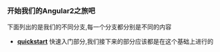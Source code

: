 ### 开始我们的Angular2之旅吧

下面列出的是我们的不同分支,每一个分支都分别是不同的内容

+ [**quickstart**](https://github.com/hacking-with-angular/angular2-travel/tree/quickstart) 快速入门部分,我们接下来的部分应该都是在这个基础上进行的
